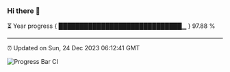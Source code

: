 ### Hi there 👋

⏳ Year progress { █████████████████████████████▁ } 97.88 %

---

⏰ Updated on Sun, 24 Dec 2023 06:12:41 GMT

![Progress Bar CI](https://github.com/liununu/liununu/workflows/Progress%20Bar%20CI/badge.svg)

